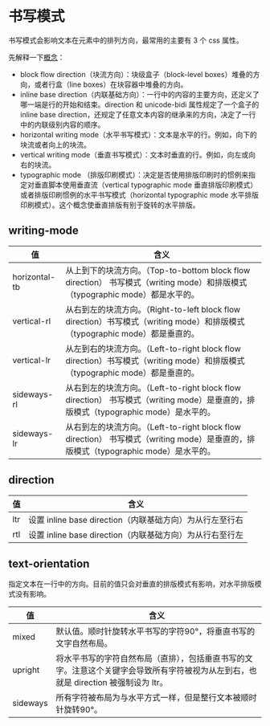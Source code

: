 # 书写模式

书写模式会影响文本在元素中的排列方向，最常用的主要有 3 个 css 属性。

先解释一下[概念](https://drafts.csswg.org/css-writing-modes-4/)：

* block flow direction（块流方向）：块级盒子（block-level boxes）堆叠的方向，或者行盒（line boxes）在块容器中堆叠的方向。
* inline base direction（内联基础方向）：一行中的内容的主要方向，还定义了哪一端是行的开始和结束。direction 和 unicode-bidi 属性规定了一个盒子的 inline base direction，还规定了任意文本内容的继承来的方向，决定了一行中的内联级别内容的顺序。
* horizontal writing mode（水平书写模式）：文本是水平的行。例如，向下的块流或者向上的块流。
* vertical writing mode（垂直书写模式）：文本时垂直的行。例如，向左或向右的块流。
* typographic mode （排版印刷模式）：决定是否使用排版印刷时的惯例来指定对垂直脚本使用垂直流（vertical typographic mode 垂直排版印刷模式）或者排版印刷惯例的水平书写模式（horizontal typographic mode 水平排版印刷模式）。这个概念使垂直排版有别于旋转的水平排版。

## writing-mode

|   值   |  含义  |
|  ----  | ----  |
|  horizontal-tb  |  从上到下的块流方向。（Top-to-bottom block flow direction） 书写模式（writing mode）和排版模式（typographic mode）都是水平的。  |
|  vertical-rl  |  从右到左的块流方向。（Right-to-left block flow direction）书写模式（writing mode）和排版模式（typographic mode）都是垂直的。  |
|  vertical-lr  |  从左到右的块流方向。（Left-to-right block flow direction）书写模式（writing mode）和排版模式（typographic mode）都是垂直的。  |
|  sideways-rl |  从右到左的块流方向。（Left-to-right block flow direction） 书写模式（writing mode）是垂直的，排版模式（typographic mode）是水平的。 |
|  sideways-lr |  从右到左的块流方向。（Left-to-right block flow direction） 书写模式（writing mode）是垂直的，排版模式（typographic mode）是水平的。 |


## direction

|   值   |  含义  |
|  ----  | ----  |
|  ltr  |  设置 inline base direction（内联基础方向）为从行左至行右  |
|  rtl  |  设置 inline base direction（内联基础方向）为从行右至行左  |

## text-orientation

指定文本在一行中的方向。目前的值只会对垂直的排版模式有影响，对水平排版模式没有影响。

|   值   |  含义  |
|  ----  | ----  |
|  mixed  |  默认值。顺时针旋转水平书写的字符90°，将垂直书写的文字自然布局。  |
|  upright  |  将水平书写的字符自然布局（直排），包括垂直书写的文字。注意这个关键字会导致所有字符被视为从左到右，也就是 direction 被强制设为 ltr。  |
|  sideways  |  所有字符被布局为与水平方式一样，但是整行文本被顺时针旋转90°。  |